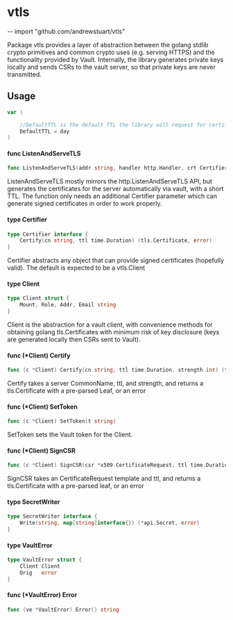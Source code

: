 # vtls
--
    import "github.com/andrewstuart/vtls"

Package vtls provides a layer of abstraction between the golang stdlib crypto
primitives and common crypto uses (e.g. serving HTTPS) and the functionality
provided by Vault. Internally, the library generates private keys locally and
sends CSRs to the vault server, so that private keys are never transmitted.

## Usage

```go
var (

	//DefaultTTL is the default TTL the library will request for certificates
	DefaultTTL = day
)
```

#### func  ListenAndServeTLS

```go
func ListenAndServeTLS(addr string, handler http.Handler, crt Certifier) error
```
ListenAndServeTLS mostly mirrors the http.ListenAndServeTLS API, but generates
the certificates for the server automatically via vault, with a short TTL. The
function only needs an additional Certifier parameter which can generate signed
certificates in order to work properly.

#### type Certifier

```go
type Certifier interface {
	Certify(cn string, ttl time.Duration) (tls.Certificate, error)
}
```

Certifier abstracts any object that can provide signed certificates (hopefully
valid). The default is expected to be a vtls.Client

#### type Client

```go
type Client struct {
	Mount, Role, Addr, Email string
}
```

Client is the abstraction for a vault client, with convenience methods for
obtaining golang tls.Certificates with minimum risk of key disclosure (keys are
generated locally then CSRs sent to Vault).

#### func (*Client) Certify

```go
func (c *Client) Certify(cn string, ttl time.Duration, strength int) (tls.Certificate, error)
```
Certify takes a server CommonName, ttl, and strength, and returns a
tls.Certificate with a pre-parsed Leaf, or an error

#### func (*Client) SetToken

```go
func (c *Client) SetToken(t string)
```
SetToken sets the Vault token for the Client.

#### func (*Client) SignCSR

```go
func (c *Client) SignCSR(csr *x509.CertificateRequest, ttl time.Duration, strength int) (tls.Certificate, error)
```
SignCSR takes an CertificateRequest template and ttl, and returns a
tls.Certificate with a pre-parsed leaf, or an error

#### type SecretWriter

```go
type SecretWriter interface {
	Write(string, map[string]interface{}) (*api.Secret, error)
}
```


#### type VaultError

```go
type VaultError struct {
	Client Client
	Orig   error
}
```


#### func (*VaultError) Error

```go
func (ve *VaultError) Error() string
```
